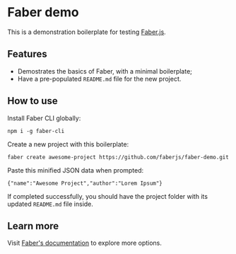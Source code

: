 # Faber demo

This is a demonstration boilerplate for testing [Faber.js](https://github.com/faberjs/faber-cli).

## Features

- Demostrates the basics of Faber, with a minimal boilerplate;
- Have a pre-populated `README.md` file for the new project.

## How to use

Install Faber CLI globally:

```shell
npm i -g faber-cli
```

Create a new project with this boilerplate:

```shell
faber create awesome-project https://github.com/faberjs/faber-demo.git
```

Paste this minified JSON data when prompted:

```shell
{"name":"Awesome Project","author":"Lorem Ipsum"}
```

If completed successfully, you should have the project folder with its updated `README.md` file inside.

## Learn more

Visit [Faber's documentation](https://github.com/faberjs/faber-cli) to explore more options.
